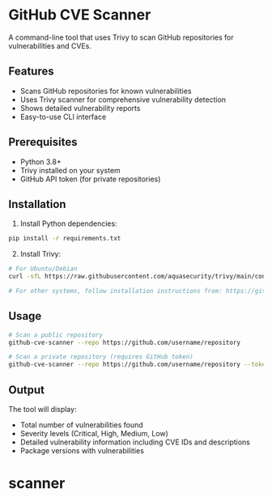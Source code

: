 # GitHub CVE Scanner

A command-line tool that uses Trivy to scan GitHub repositories for vulnerabilities and CVEs.

## Features

- Scans GitHub repositories for known vulnerabilities
- Uses Trivy scanner for comprehensive vulnerability detection
- Shows detailed vulnerability reports
- Easy-to-use CLI interface

## Prerequisites

- Python 3.8+
- Trivy installed on your system
- GitHub API token (for private repositories)

## Installation

1. Install Python dependencies:
```bash
pip install -r requirements.txt
```

2. Install Trivy:
```bash
# For Ubuntu/Debian
curl -sfL https://raw.githubusercontent.com/aquasecurity/trivy/main/contrib/install.sh | sh -s -- -b /usr/local/bin

# For other systems, follow installation instructions from: https://github.com/aquasecurity/trivy
```

## Usage

```bash
# Scan a public repository
github-cve-scanner --repo https://github.com/username/repository

# Scan a private repository (requires GitHub token)
github-cve-scanner --repo https://github.com/username/repository --token your_github_token
```

## Output

The tool will display:
- Total number of vulnerabilities found
- Severity levels (Critical, High, Medium, Low)
- Detailed vulnerability information including CVE IDs and descriptions
- Package versions with vulnerabilities
# scanner
